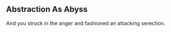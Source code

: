 Abstraction As Abyss
--------------------
And you struck in the anger and fashioned an attacking serection.  
